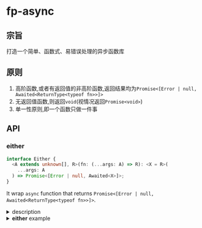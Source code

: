 # fp-async

## 宗旨

打造一个简单、函数式、易错误处理的异步函数库

## 原则

1. 高阶函数,或者有返回值的非高阶函数,返回结果均为`Promise<[Error | null, Awaited<ReturnType<typeof fn>>]>`
2. 无返回值函数,则返回`void`(视情况返回`Promise<void>`)
3. 单一性原则,即一个函数只做一件事

## API

### either

```typescript
interface Either {
  <A extends unknown[], R>(fn: (...args: A) => R): <X = R>(
    ...args: A
  ) => Promise<[Error | null, Awaited<X>]>;
}
```

It wrap `async` function that returns `Promise<[Error | null, Awaited<ReturnType<typeof fn>>]>`.

<details>
<summary>description</summary>
对传入的异步函数进行自动错误捕获
<br />
产生错误 => [Error, null]
<br />
正常运行 => [null, Awaited<ReturnType<typeof fn>>]
</details>
<details>
<summary><strong>either</strong> example</summary>

```typescript
import { either } from "fp-async";

const isErr = either(() => Promise.reject("err"));
const isOk = either(() => Promise.resolve({ data: "ok" }));
const isX = either((x) => Promise.resolve(x));

var [err, data] = await isErr();
// err => Error('err'); data => never

var [err, data] = await isOk();
// err => null; data => { data: "ok" }

var [err, data] = await isX<{ message: string }>({ message: "ok" });
// err => null; data => { message: "ok" }
```

</details>
